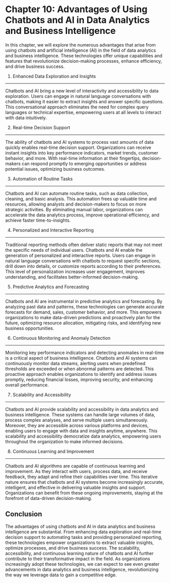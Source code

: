 Chapter 10: Advantages of Using Chatbots and AI in Data Analytics and Business Intelligence
===========================================================================================

In this chapter, we will explore the numerous advantages that arise from using chatbots and artificial intelligence (AI) in the field of data analytics and business intelligence. These technologies offer unique capabilities and features that revolutionize decision-making processes, enhance efficiency, and drive business success.

1. Enhanced Data Exploration and Insights
-----------------------------------------

Chatbots and AI bring a new level of interactivity and accessibility to data exploration. Users can engage in natural language conversations with chatbots, making it easier to extract insights and answer specific questions. This conversational approach eliminates the need for complex query languages or technical expertise, empowering users at all levels to interact with data intuitively.

2. Real-time Decision Support
-----------------------------

The ability of chatbots and AI systems to process vast amounts of data quickly enables real-time decision support. Organizations can receive instant insights into key performance indicators, market trends, customer behavior, and more. With real-time information at their fingertips, decision-makers can respond promptly to emerging opportunities or address potential issues, optimizing business outcomes.

3. Automation of Routine Tasks
------------------------------

Chatbots and AI can automate routine tasks, such as data collection, cleaning, and basic analysis. This automation frees up valuable time and resources, allowing analysts and decision-makers to focus on more strategic activities. By eliminating manual labor, organizations can accelerate the data analytics process, improve operational efficiency, and achieve faster time-to-insights.

4. Personalized and Interactive Reporting
-----------------------------------------

Traditional reporting methods often deliver static reports that may not meet the specific needs of individual users. Chatbots and AI enable the generation of personalized and interactive reports. Users can engage in natural language conversations with chatbots to request specific sections, drill down into details, or customize reports according to their preferences. This level of personalization increases user engagement, improves understanding, and facilitates better-informed decision-making.

5. Predictive Analytics and Forecasting
---------------------------------------

Chatbots and AI are instrumental in predictive analytics and forecasting. By analyzing past data and patterns, these technologies can generate accurate forecasts for demand, sales, customer behavior, and more. This empowers organizations to make data-driven predictions and proactively plan for the future, optimizing resource allocation, mitigating risks, and identifying new business opportunities.

6. Continuous Monitoring and Anomaly Detection
----------------------------------------------

Monitoring key performance indicators and detecting anomalies in real-time is a critical aspect of business intelligence. Chatbots and AI systems can continuously monitor data streams, alerting users when predefined thresholds are exceeded or when abnormal patterns are detected. This proactive approach enables organizations to identify and address issues promptly, reducing financial losses, improving security, and enhancing overall performance.

7. Scalability and Accessibility
--------------------------------

Chatbots and AI provide scalability and accessibility in data analytics and business intelligence. These systems can handle large volumes of data, process complex analyses, and serve multiple users simultaneously. Moreover, they are accessible across various platforms and devices, enabling users to engage with data and insights anytime, anywhere. This scalability and accessibility democratize data analytics, empowering users throughout the organization to make informed decisions.

8. Continuous Learning and Improvement
--------------------------------------

Chatbots and AI algorithms are capable of continuous learning and improvement. As they interact with users, process data, and receive feedback, they adapt and refine their capabilities over time. This iterative nature ensures that chatbots and AI systems become increasingly accurate, intelligent, and effective in delivering valuable insights and support. Organizations can benefit from these ongoing improvements, staying at the forefront of data-driven decision-making.

Conclusion
----------

The advantages of using chatbots and AI in data analytics and business intelligence are substantial. From enhancing data exploration and real-time decision support to automating tasks and providing personalized reporting, these technologies empower organizations to extract valuable insights, optimize processes, and drive business success. The scalability, accessibility, and continuous learning nature of chatbots and AI further contribute to their transformative impact in the field. As organizations increasingly adopt these technologies, we can expect to see even greater advancements in data analytics and business intelligence, revolutionizing the way we leverage data to gain a competitive edge.
